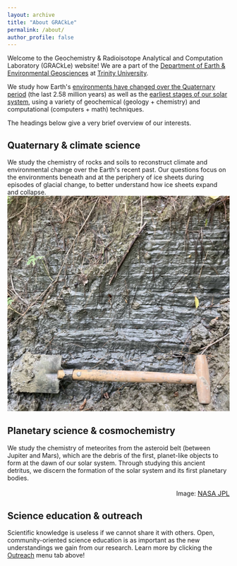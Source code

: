 ```yaml
---
layout: archive
title: "About GRACkLe"
permalink: /about/
author_profile: false
---
```


Welcome to the Geochemistry & Radioisotope Analytical and Computation Laboratory (GRACkLe) website! We are a part of the [Department of Earth & Environmental Geosciences](https://www.trinity.edu/academics/departments/earth-and-environmental-geosciences) at [Trinity University](https://trinity.edu).

We study how Earth's [environments have changed over the Quaternary period](#quaternary--climate-science) (the last 2.58 million years) as well as the [earliest stages of our solar system](#planetary-science--cosmochemistry), using  a variety of geochemical (geology&nbsp;+&nbsp;chemistry) and computational (computers&nbsp;+&nbsp;math) techniques. 

The headings below give a very brief overview of our interests.

## Quaternary &amp; climate science

<div class="cols">
<div>We study the chemistry of rocks and soils to reconstruct climate and environmental change over the Earth's recent past. Our questions focus on the environments beneath and at the periphery of ice sheets during episodes of glacial change, to better understand how ice sheets expand and collapse.</div>
<div><img src="../assets/images/quat-sci.jpg"></div>
</div>


## Planetary science &amp; cosmochemistry
<div class="cols">
<div>
We study the chemistry of meteorites from the asteroid belt (between Jupiter and Mars), which are the debris of the first, planet-like objects to form at the dawn of our solar system. Through studying this ancient detritus, we discern the formation of the solar system and its first planetary bodies.</div>
<div style="text-align: right">
  <img src="https://d2pn8kiwq2w21t.cloudfront.net/original_images/jpegPIA07854.jpg" alt=""><br>
  Image: <a href="https://www.jpl.nasa.gov/images/pia07854-band-of-rubble-artist-concept/" style="font-size:15px;"> NASA JPL</a>
</div>

</div>


## Science education &amp; outreach

Scientific knowledge is useless if we cannot share it with others. Open, community-oriented science education is as important as the new understandings we gain from our research. Learn more by clicking the [Outreach](../_pages/outreach.md) menu tab above!

